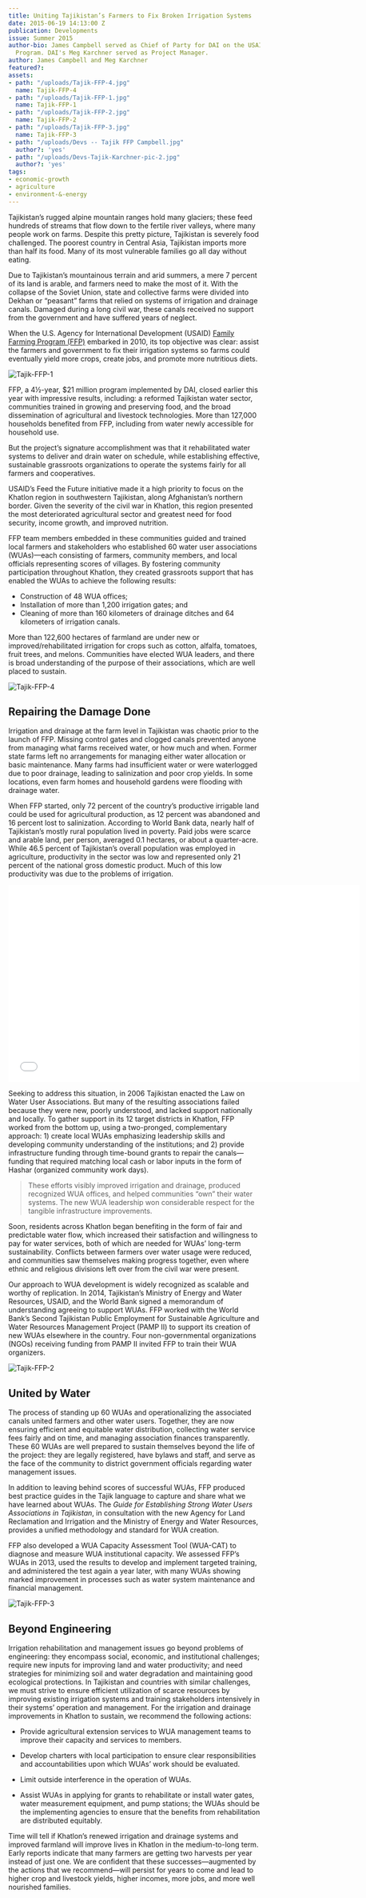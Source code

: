 ```yaml
---
title: Uniting Tajikistan’s Farmers to Fix Broken Irrigation Systems
date: 2015-06-19 14:13:00 Z
publication: Developments
issue: Summer 2015
author-bio: James Campbell served as Chief of Party for DAI on the USAID Family Farming
  Program. DAI's Meg Karchner served as Project Manager.
author: James Campbell and Meg Karchner
featured?: 
assets:
- path: "/uploads/Tajik-FFP-4.jpg"
  name: Tajik-FFP-4
- path: "/uploads/Tajik-FFP-1.jpg"
  name: Tajik-FFP-1
- path: "/uploads/Tajik-FFP-2.jpg"
  name: Tajik-FFP-2
- path: "/uploads/Tajik-FFP-3.jpg"
  name: Tajik-FFP-3
- path: "/uploads/Devs -- Tajik FFP Campbell.jpg"
  author?: 'yes'
- path: "/uploads/Devs-Tajik-Karchner-pic-2.jpg"
  author?: 'yes'
tags:
- economic-growth
- agriculture
- environment-&-energy
---
```


Tajikistan’s rugged alpine mountain ranges hold many glaciers; these feed hundreds of streams that flow down to the fertile river valleys, where many people work on farms. Despite this pretty picture, Tajikistan is severely food challenged. The poorest country in Central Asia, Tajikistan imports more than half its food. Many of its most vulnerable families go all day without eating.




Due to Tajikistan’s mountainous terrain and arid summers, a mere 7 percent of its land is arable, and farmers need to make the most of it. With the collapse of the Soviet Union, state and collective farms were divided into Dekhan or “peasant”  farms that relied on systems of irrigation and drainage canals. Damaged during a long civil war, these canals received no support from the government and have suffered years of neglect.

When the U.S. Agency for International Development (USAID) [Family Farming Program (FFP)](http://dai.com/our-work/projects/tajikistan%E2%80%94usaid-family-farming-program-ffp) embarked in 2010, its top objective was clear: assist the farmers and government to fix their irrigation systems so farms could eventually yield more crops, create jobs, and promote more nutritious diets.

![Tajik-FFP-1](/uploads/Tajik-FFP-1.jpg) 

FFP, a 4½-year, $21 million program implemented by DAI, closed earlier this year with impressive results, including: a reformed Tajikistan water sector, communities trained in growing and preserving food, and the broad dissemination of agricultural and livestock technologies. More than 127,000 households benefited from FFP, including from water newly accessible for household use.

But the project’s signature accomplishment was that it rehabilitated water systems to deliver and drain water on schedule, while establishing effective, sustainable grassroots organizations to operate the systems fairly for all farmers and cooperatives.

USAID’s Feed the Future initiative made it a high priority to focus on the Khatlon region in southwestern Tajikistan, along Afghanistan’s northern border. Given the severity of the civil war in Khatlon, this region presented the most deteriorated agricultural sector and greatest need for food security, income growth, and improved nutrition.

FFP team members embedded in these communities guided and trained local farmers and stakeholders who established 60 water user associations (WUAs)—each consisting of farmers, community members, and local officials representing scores of villages. By fostering community participation throughout Khatlon, they created grassroots support that has enabled the WUAs to achieve the following results: 

* Construction of 48 WUA offices;
* Installation of more than 1,200 irrigation gates; and
* Cleaning of more than 160 kilometers of drainage ditches and 64 kilometers of irrigation canals.

More than 122,600 hectares of farmland are under new or improved/rehabilitated irrigation for crops such as cotton, alfalfa, tomatoes, fruit trees, and melons. Communities have elected WUA leaders, and there is broad understanding of the purpose of their associations, which are well placed to sustain.

![Tajik-FFP-4](/uploads/Tajik-FFP-4.jpg) 

## Repairing the Damage Done

Irrigation and drainage at the farm level in Tajikistan was chaotic prior to the launch of FFP. Missing control gates and clogged canals prevented anyone from managing what farms received water, or how much and when. Former state farms left no arrangements for managing either water allocation or basic maintenance. Many farms had insufficient water or were waterlogged due to poor drainage, leading to salinization and poor crop yields. In some locations, even farm homes and household gardens were flooding with drainage water. 

When FFP started, only 72 percent of the country’s productive irrigable land could be used for agricultural production, as 12 percent was abandoned and 16 percent lost to salinization. According to World Bank data, nearly half of Tajikistan’s mostly rural population lived in poverty. Paid jobs were scarce and arable land, per person, averaged 0.1 hectares, or about a quarter-acre. While 46.5 percent of Tajikistan’s overall population was employed in agriculture, productivity in the sector was low and represented only 21 percent of the national gross domestic product.  Much of this low productivity was due to the problems of irrigation.

<iframe allowfullscreen="" frameborder="0" height="394" mozallowfullscreen="" src="//player.vimeo.com/video/90795379" webkitallowfullscreen="" width="703"></iframe>

Seeking to address this situation, in 2006 Tajikistan enacted the Law on Water User Associations. But many of the resulting associations failed because they were new, poorly understood, and lacked support nationally and locally. To gather support in its 12 target districts in Khatlon, FFP worked from the bottom up, using a two-pronged, complementary approach: 1) create local WUAs emphasizing leadership skills and developing community understanding of the institutions; and 2) provide infrastructure funding through time-bound grants to repair the canals—funding that required matching local cash or labor inputs in the form of Hashar (organized community work days). 

> These efforts visibly improved irrigation and drainage, produced recognized WUA offices, and helped communities “own” their water systems. The new WUA leadership won considerable respect for the tangible infrastructure improvements.

Soon, residents across Khatlon began benefiting in the form of fair and predictable water flow, which increased their satisfaction and willingness to pay for water services, both of which are needed for WUAs’ long-term sustainability. Conflicts between farmers over water usage were reduced, and communities saw themselves making progress together, even where ethnic and religious divisions left over from the civil war were present.

Our approach to WUA development is widely recognized as scalable and worthy of replication. In 2014, Tajikistan’s Ministry of Energy and Water Resources, USAID, and the World Bank signed a memorandum of understanding agreeing to support WUAs. FFP worked with the World Bank’s Second Tajikistan Public Employment for Sustainable Agriculture and Water Resources Management Project (PAMP II) to support its creation of new WUAs elsewhere in the country. Four non-governmental organizations (NGOs) receiving funding from PAMP II invited FFP to train their WUA organizers.

![Tajik-FFP-2](/uploads/Tajik-FFP-2.jpg) 

## United by Water

The process of standing up 60 WUAs and operationalizing the associated canals united farmers and other water users. Together, they are now ensuring efficient and equitable water distribution, collecting water service fees fairly and on time, and managing association finances transparently. These 60 WUAs are well prepared to sustain themselves beyond the life of the project: they are legally registered, have bylaws and staff, and serve as the face of the community to district government officials regarding water management issues. 

In addition to leaving behind scores of successful WUAs, FFP produced best practice guides in the Tajik language to capture and share what we have learned about WUAs. The *Guide for Establishing Strong Water Users Associations in Tajikistan*, in consultation with the new Agency for Land Reclamation and Irrigation and the Ministry of Energy and Water Resources, provides a unified methodology and standard for WUA creation.

FFP also developed a WUA Capacity Assessment Tool (WUA-CAT) to diagnose and measure WUA institutional capacity. We assessed FFP’s WUAs in 2013, used the results to develop and implement targeted training, and administered the test again a year later, with many WUAs showing marked improvement in processes such as water system maintenance and financial management.

![Tajik-FFP-3](/uploads/Tajik-FFP-3.jpg) 

## Beyond Engineering

Irrigation rehabilitation and management issues go beyond problems of engineering: they encompass social, economic, and institutional challenges; require new inputs for improving land and water productivity; and need strategies for minimizing soil and water degradation and maintaining good ecological protections. In Tajikistan and countries with similar challenges, we must strive to ensure efficient utilization of scarce resources by improving existing irrigation systems and training stakeholders intensively in their systems’ operation and management. For the irrigation and drainage improvements in Khatlon to sustain, we recommend the following actions:

* Provide agricultural extension services to WUA management teams to improve their capacity and services to members.

* Develop charters with local participation to ensure clear responsibilities and accountabilities upon which WUAs’ work should be evaluated.

* Limit outside interference in the operation of WUAs.

* Assist WUAs in applying for grants to rehabilitate or install water gates, water measurement equipment, and pump stations; the WUAs should be the implementing agencies to ensure that the benefits from rehabilitation are distributed equitably.

Time will tell if Khatlon’s renewed irrigation and drainage systems and improved farmland will improve lives in Khatlon in the medium-to-long term. Early reports indicate that many farmers are getting two harvests per year instead of just one. We are confident that these successes—augmented by the actions that we recommend—will persist for years to come and lead to higher crop and livestock yields, higher incomes, more jobs, and more well nourished families.
